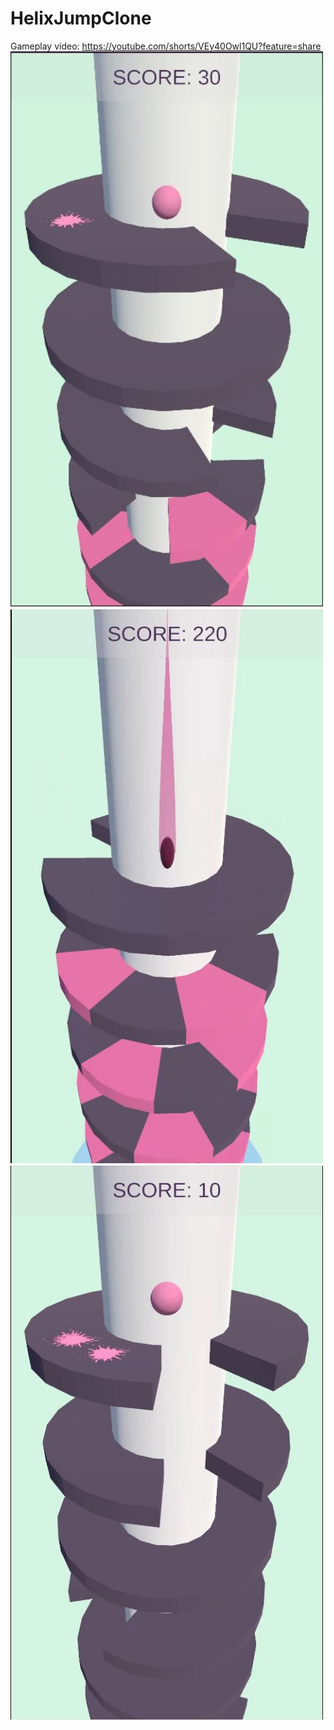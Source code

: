 # HelixJumpClone

Gameplay video: https://youtube.com/shorts/VEy40Owl1QU?feature=share
<img src="refimgs/1.JPG" width="500" >
<img src="refimgs/2.JPG" width="500" >
<img src="refimgs/3.JPG" width="500" >

